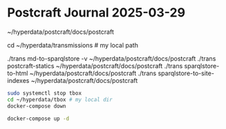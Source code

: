 # Postcraft Journal 2025-03-29

~/hyperdata/postcraft/docs/postcraft

cd ~/hyperdata/transmissions # my local path

./trans md-to-sparqlstore -v ~/hyperdata/postcraft/docs/postcraft
./trans postcraft-statics ~/hyperdata/postcraft/docs/postcraft
./trans sparqlstore-to-html ~/hyperdata/postcraft/docs/postcraft
./trans sparqlstore-to-site-indexes ~/hyperdata/postcraft/docs/postcraft

```sh
sudo systemctl stop tbox
cd ~/hyperdata/tbox # my local dir
docker-compose down

docker-compose up -d
```

